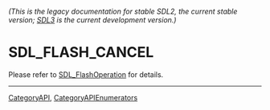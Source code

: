 ###### (This is the legacy documentation for stable SDL2, the current stable version; [SDL3](https://wiki.libsdl.org/SDL3/) is the current development version.)
# SDL_FLASH_CANCEL

Please refer to [SDL_FlashOperation](SDL_FlashOperation) for details.

----
[CategoryAPI](CategoryAPI), [CategoryAPIEnumerators](CategoryAPIEnumerators)

